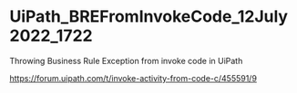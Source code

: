 # UiPath_BREFromInvokeCode_12July2022_1722

Throwing Business Rule Exception from invoke code in UiPath

https://forum.uipath.com/t/invoke-activity-from-code-c/455591/9
